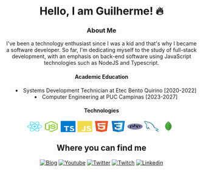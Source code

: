 <h1 style="text-align: center">Hello, I am Guilherme! 🔥</h1>

<div align="center">
    <h3>About Me</h3>
    <p>I've been a technology enthusiast since I was a kid and that's why I became a software developer.    So far, I'm dedicating myself to the study of full-stack development, with an emphasis on back-end software using JavaScript technologies such as NodeJS and Typescript.</p>
    <h4>Academic Education</h4>
    <ul style='list-style-position: inside'>
        <li>Systems Development Technician at Etec Bento Quirino [2020-2022]</li>
        <li>Computer Engineering at PUC Campinas [2023-2027]</li>
    </ul>
    <h4>Technologies</h4>
    <img align="center" height="30" width="40" src="https://raw.githubusercontent.com/devicons/devicon/master/icons/react/react-original.svg" />
    <img align="center" height="30" width="40" src="https://raw.githubusercontent.com/devicons/devicon/master/icons/nodejs/nodejs-original.svg" />
    <img align="center" height="30" width="40" src="https://raw.githubusercontent.com/devicons/devicon/master/icons/typescript/typescript-original.svg" />
  <img align="center" height="30" width="40" src="https://raw.githubusercontent.com/devicons/devicon/master/icons/javascript/javascript-plain.svg" />
  <img align="center" height="30" width="40" src="https://raw.githubusercontent.com/devicons/devicon/master/icons/html5/html5-original.svg" />
  <img align="center" height="30" width="40" src="https://raw.githubusercontent.com/devicons/devicon/master/icons/css3/css3-original.svg" />
    <img align="center" height="30" width="40" src="https://raw.githubusercontent.com/devicons/devicon/master/icons/php/php-original.svg" />
    <img align="center" height="30" width="40" src="https://raw.githubusercontent.com/devicons/devicon/master/icons/mysql/mysql-original.svg" />
        <img align="center" height="30" width="40" src="https://raw.githubusercontent.com/devicons/devicon/master/icons/mongodb/mongodb-original.svg" />

</div>

<h2 style="text-align: center">Where you can find me</h2>
<div style="display: inline_block" align="center">

[![Blog](https://img.shields.io/website?label=TheFlaamer&style=for-the-badge&url=https://www.molian.com.br/portfolio)](https://www.molian.com.br/portfolio)
[![Youtube](https://img.shields.io/badge/YouTube-FF0000?style=for-the-badge&logo=youtube&logoColor=white)](https://www.youtube.com/c/monirkgamerhd)
[![Twitter](https://img.shields.io/badge/Twitter-1DA1F2?style=for-the-badge&logo=twitter&logoColor=white)](https://www.twitter.com/theflaamer)
[![Twitch](	https://img.shields.io/badge/Twitch-9146FF?style=for-the-badge&logo=twitch&logoColor=white)](https://www.twitch.tv/theflaamer)
[![Linkedin](	https://img.shields.io/badge/LinkedIn-0077B5?style=for-the-badge&logo=linkedin&logoColor=white)](https://www.linkedin.com/in/guiandradedev/)
</div>
